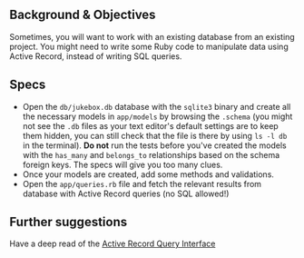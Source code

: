 ## Background & Objectives

Sometimes, you will want to work with an existing database from an existing project.
You might need to write some Ruby code to manipulate data using Active Record, instead
of writing SQL queries.

## Specs

- Open the `db/jukebox.db` database with the `sqlite3` binary and create all
the necessary models in `app/models` by browsing the `.schema` (you might not see the `.db` files as your text editor's default settings are to keep them hidden, you can still check that the file is there by using `ls -l db` in the terminal). **Do not** run
the tests before you've created the models with the `has_many` and `belongs_to`
relationships based on the schema foreign keys. The specs will give you too many clues.
- Once your models are created, add some methods and validations.
- Open the `app/queries.rb` file and fetch the relevant results from database with
Active Record queries (no SQL allowed!)

## Further suggestions

Have a deep read of the [Active Record Query Interface](http://guides.rubyonrails.org/active_record_querying.html)
